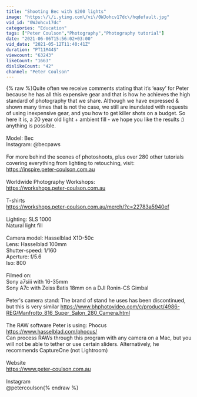 ```yaml
---
title: "Shooting Bec with $200 lights"
image: "https:\/\/i.ytimg.com\/vi\/0WJohcv17dc\/hqdefault.jpg"
vid_id: "0WJohcv17dc"
categories: "Education"
tags: ["Peter Coulson","Photography","Photography tutorial"]
date: "2021-06-06T15:56:02+03:00"
vid_date: "2021-05-12T11:40:41Z"
duration: "PT11M44S"
viewcount: "63243"
likeCount: "1663"
dislikeCount: "42"
channel: "Peter Coulson"
---
```

{% raw %}Quite often we receive comments stating that it’s ‘easy’ for Peter because he has all this expensive gear and that is how he achieves the high standard of photography that we share. Although we have expressed &amp; shown many times that is not the case, we still are inundated with requests of using inexpensive gear, and you how to get killer shots on a budget. So here it is, a 20 year old light + ambient fill - we hope you like the results :) anything is possible. <br /><br />Model: Bec<br />Instagram: @becpaws<br /><br />For more behind the scenes of photoshoots, plus over 280 other tutorials covering everything from lighting to retouching, visit: <br /><a rel="nofollow" target="blank" href="https://inspire.peter-coulson.com.au​">https://inspire.peter-coulson.com.au​</a><br /><br />Worldwide Photography Workshops:<br /><a rel="nofollow" target="blank" href="https://workshops.peter-coulson.com.au​">https://workshops.peter-coulson.com.au​</a><br /><br />T-shirts<br /><a rel="nofollow" target="blank" href="https://workshops.peter-coulson.com.au/merch/?c=22783a5940ef">https://workshops.peter-coulson.com.au/merch/?c=22783a5940ef</a><br /><br />Lighting: SLS 1000<br />Natural light fill <br /><br />Camera model: Hasselblad X1D-50c<br />Lens: Hasselblad 100mm<br />Shutter-speed: 1/160<br />Aperture: f/5.6 <br />Iso: 800<br /><br />Filmed on:<br />Sony a7siii with 16-35mm<br />Sony A7c with Zeiss Batis 18mm on a  DJI Ronin-CS Gimbal<br /><br />Peter's camera stand: The brand of stand he uses has been discontinued, but this is very similar <a rel="nofollow" target="blank" href="https://www.bhphotovideo.com/c/product/4986-REG/Manfrotto_816_Super_Salon_280_Camera.html">https://www.bhphotovideo.com/c/product/4986-REG/Manfrotto_816_Super_Salon_280_Camera.html</a><br /><br />The RAW software Peter is using: Phocus <a rel="nofollow" target="blank" href="https://www.hasselblad.com/phocus/​">https://www.hasselblad.com/phocus/​</a><br />Can process RAWs through this program with any camera on a Mac, but you will not be able to tether or use certain sliders. Alternatively, he recommends CaptureOne (not Lightroom)<br /><br />Website<br /><a rel="nofollow" target="blank" href="https://www.peter-coulson.com.au​">https://www.peter-coulson.com.au​</a><br /><br />Instagram<br />@petercoulson{% endraw %}
